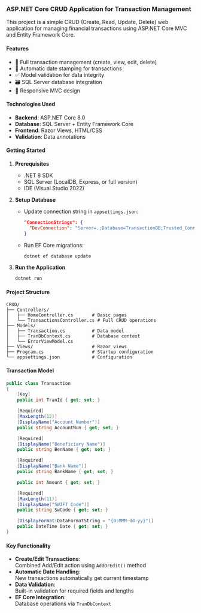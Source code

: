 ### ASP.NET Core CRUD Application for Transaction Management

This project is a simple CRUD (Create, Read, Update, Delete) web application for managing financial transactions using ASP.NET Core MVC and Entity Framework Core.

#### Features
- 🏦 Full transaction management (create, view, edit, delete)
- 📅 Automatic date stamping for transactions
- ✅ Model validation for data integrity
- 🗃️ SQL Server database integration
- 📱 Responsive MVC design

#### Technologies Used
- **Backend**: ASP.NET Core 8.0
- **Database**: SQL Server + Entity Framework Core
- **Frontend**: Razor Views, HTML/CSS
- **Validation**: Data annotations

#### Getting Started

1. **Prerequisites**
   - .NET 8 SDK
   - SQL Server (LocalDB, Express, or full version)
   - IDE (Visual Studio 2022)

2. **Setup Database**
   - Update connection string in `appsettings.json`:
     ```json
     "ConnectionStrings": {
       "DevConnection": "Server=.;Database=TransactionDB;Trusted_Connection=True;MultipleActiveResultSets=true;TrustServerCertificate=True;"
     }
     ```
   - Run EF Core migrations:
     ```bash
     dotnet ef database update
     ```

3. **Run the Application**
   ```bash
   dotnet run
   ```


#### Project Structure
```
CRUD/
├── Controllers/
│   ├── HomeController.cs       # Basic pages
│   └── TransactionsController.cs # Full CRUD operations
├── Models/
│   ├── Transaction.cs          # Data model
│   ├── TranDbContext.cs        # Database context
│   └── ErrorViewModel.cs
├── Views/                      # Razor views
├── Program.cs                  # Startup configuration
└── appsettings.json            # Configuration
```

#### Transaction Model
```csharp
public class Transaction
{
    [Key]
    public int TranId { get; set; }

    [Required]
    [MaxLength(12)]
    [DisplayName("Account Number")]
    public string AccountNun { get; set; }

    [Required]
    [DisplayName("Beneficiary Name")]
    public string BenName { get; set; }

    [Required]
    [DisplayName("Bank Name")]
    public string BankName { get; set; }

    public int Amount { get; set; }

    [Required]
    [MaxLength(11)]
    [DisplayName("SWIFT Code")]
    public string SwCode { get; set; }

    [DisplayFormat(DataFormatString = "{0:MMM-dd-yy}")]
    public DateTime Date { get; set; }
}
```

#### Key Functionality
- **Create/Edit Transactions**:  
  Combined Add/Edit action using `AddOrEdit()` method
- **Automatic Date Handling**:  
  New transactions automatically get current timestamp
- **Data Validation**:  
  Built-in validation for required fields and lengths
- **EF Core Integration**:  
  Database operations via `TranDbContext`

